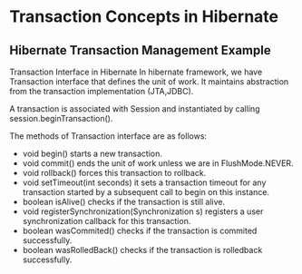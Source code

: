 
# Transaction Concepts in Hibernate


## Hibernate Transaction Management Example

Transaction Interface in Hibernate
In hibernate framework, we have Transaction interface that defines the unit of work. It maintains abstraction from the transaction implementation (JTA,JDBC).

A transaction is associated with Session and instantiated by calling session.beginTransaction().


The methods of Transaction interface are as follows:

- void begin() starts a new transaction.
- void commit() ends the unit of work unless we are in FlushMode.NEVER.
- void rollback() forces this transaction to rollback.
- void setTimeout(int seconds) it sets a transaction timeout for any transaction started by a subsequent call to begin on this instance.
- boolean isAlive() checks if the transaction is still alive.
- void registerSynchronization(Synchronization s) registers a user synchronization callback for this transaction.
- boolean wasCommited() checks if the transaction is commited successfully.
- boolean wasRolledBack() checks if the transaction is rolledback successfully.
